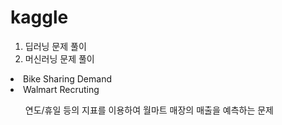 # kaggle
1. 딥러닝 문제 풀이 
2. 머신러닝 문제 풀이
  <li>Bike Sharing Demand</li>
  <li>Walmart Recruting </li>
  <ol>연도/휴일 등의 지표를 이용하여 월마트 매장의 매출을 예측하는 문제</ol>
